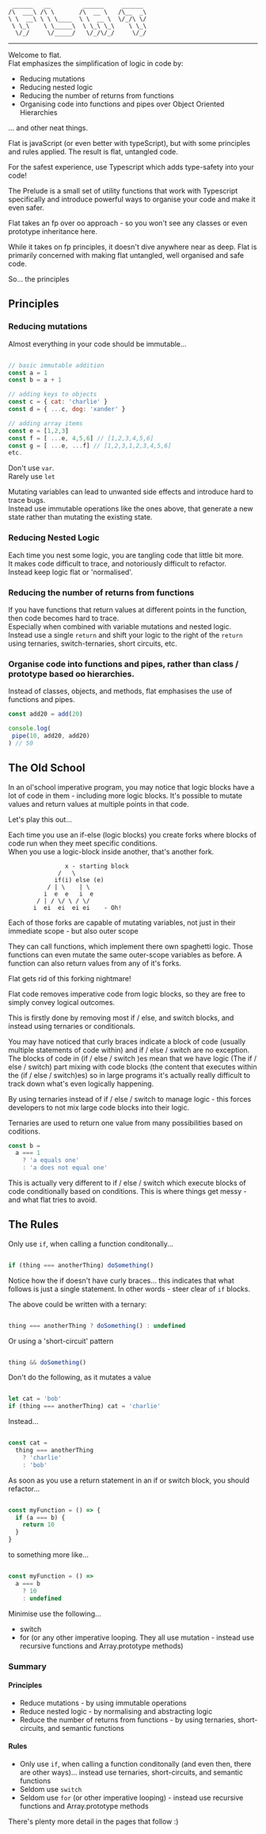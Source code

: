 ```
 ______   __         ______     ______  
/\  ___\ /\ \       /\  __ \   /\__  _\ 
\ \  __\ \ \ \____  \ \  __ \  \/_/\ \/ 
 \ \_\    \ \_____\  \ \_\ \_\    \ \_\ 
  \/_/     \/_____/   \/_/\/_/     \/_/ 

```

-------------------------------------------------------------

Welcome to flat.  
Flat emphasizes the simplification of logic in code by:

- Reducing mutations
- Reducing nested logic
- Reducing the number of returns from functions
- Organising code into functions and pipes over Object Oriented Hierarchies

... and other neat things.

Flat is javaScript (or even better with typeScript), but with some principles and rules applied.
The result is flat, untangled code.

For the safest experience, use Typescript which adds type-safety into your code!

The Prelude is a small set of utility functions that work with Typescript specifically and introduce powerful ways to organise your code and make it even safer. 

Flat takes an fp over oo approach - so you won't see any classes or even prototype inheritance here. 

While it takes on fp principles, it doesn't dive anywhere near as deep. 
Flat is primarily concerned with making flat untangled, well organised and safe code.

So... the principles

## Principles

### Reducing mutations

Almost everything in your code should be immutable...

```javascript

// basic immutable addition
const a = 1
const b = a + 1

// adding keys to objects
const c = { cat: 'charlie' }
const d = { ...c, dog: 'xander' }

// adding array items
const e = [1,2,3]
const f = [ ...e, 4,5,6] // [1,2,3,4,5,6]
const g = [ ...e, ...f] // [1,2,3,1,2,3,4,5,6]
etc.

```

Don't use `var`.  
Rarely use `let`

Mutating variables can lead to unwanted side effects and introduce hard to trace bugs.  
Instead use immutable operations like the ones above, that generate a new state rather than mutating the existing state.

### Reducing Nested Logic

Each time you nest some logic, you are tangling code that little bit more.  
It makes code difficult to trace, and notoriously difficult to refactor.  
Instead keep logic flat or 'normalised'.

### Reducing the number of returns from functions

If you have functions that return values at different points in the function, then code becomes hard to trace.  
Especially when combined with variable mutations and nested logic.  
Instead use a single `return` and shift your logic to the right of the `return` using ternaries, switch-ternaries, short circuits, etc.

### Organise code into functions and pipes, rather than class / prototype based oo hierarchies.

Instead of classes, objects, and methods, flat emphasises the use of functions and pipes.

```javascript
const add20 = add(20)

console.log(
 pipe(10, add20, add20)
) // 50
```

## The Old School

In an ol'school imperative program, you may notice that logic blocks have a lot of code in them - including more logic blocks. It's possible to mutate values and return values at multiple points in that code.

Let's play this out...

Each time you use an if-else (logic blocks) you create forks where blocks of code run when they meet specific conditions.  
When you use a logic-block inside another, that's another fork.

```
                x - starting block
              /   \
             if(i) else (e)    
           / | \    | \
          i  e  e   i  e
        / | / \/ \ / \/ 
       i  ei  ei  ei ei    - Oh!
```

Each of those forks are capable of mutating variables, not just in their immediate scope - but also outer scope

They can call functions, which implement there own spaghetti logic.
Those functions can even mutate the same outer-scope variables as before.
A function can also return values from any of it's forks.

Flat gets rid of this forking nightmare!

Flat code removes imperative code from logic blocks, so they are free to simply convey logical outcomes.  

This is firstly done by removing most if / else, and switch blocks, and instead using ternaries or conditionals.  

You may have noticed that curly braces indicate a block of code (usually multiple statements of code within) and if / else / switch are no exception.  
The blocks of code in (if / else / switch )es mean that we have logic (The if / else / switch) part mixing with code blocks (the content that executes within the (if / else / switch)es) so in large programs it's actually really difficult to track down what's even logically happening.

By using ternaries instead of if / else / switch to manage logic - this forces developers to not mix large code blocks into their logic.

Ternaries are used to return one value from many possibilities based on coditions.

```javascript
const b =
  a === 1
    ? 'a equals one'
    : 'a does not equal one'

```

This is actually very different to if / else / switch which execute blocks of code conditionally based on conditions.
This is where things get messy - and what flat tries to avoid.

## The Rules

Only use `if`, when calling a function conditonally...

```javascript

if (thing === anotherThing) doSomething()

```

Notice how the if doesn't have curly braces... this indicates that what follows is just a single statement. In other words - steer clear of `if` blocks.

The above could be written with a ternary:

```javascript

thing === anotherThing ? doSomething() : undefined

```

Or using a 'short-circuit' pattern

```javascript

thing && doSomething()

```

Don't do the following, as it mutates a value

```javascript

let cat = 'bob'
if (thing === anotherThing) cat = 'charlie'

```

Instead...

```javascript

const cat =
  thing === anotherThing 
    ? 'charlie' 
    : 'bob'

```

As soon as you use a return statement in an if or switch block, you should refactor...

```javascript

const myFunction = () => {
  if (a === b) {
    return 10
  }
}

```

to something more like...

```javascript

const myFunction = () => 
  a === b
    ? 10
    : undefined

```

Minimise use the following...

- switch
- for (or any other imperative looping. They all use mutation - instead use recursive functions and Array.prototype methods)

### Summary

#### Principles

- Reduce mutations - by using immutable operations
- Reduce nested logic - by normalising and abstracting logic
- Reduce the number of returns from functions - by using ternaries, short-circuits, and semantic functions

#### Rules

- Only use `if`, when calling a function conditonally (and even then, there are other ways)... instead use ternaries, short-circuits, and semantic functions
- Seldom use `switch`
- Seldom use `for` (or other imperative looping) - instead use recursive functions and Array.prototype methods

There's plenty more detail in the pages that follow :)

